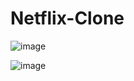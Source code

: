 # Netflix-Clone


![image](https://user-images.githubusercontent.com/103207998/224787881-4f67045b-5464-49de-a251-be37b04101a3.png)

![image](https://user-images.githubusercontent.com/103207998/224788230-732157c2-d8cc-4e3c-8151-355ce5512a97.png)

